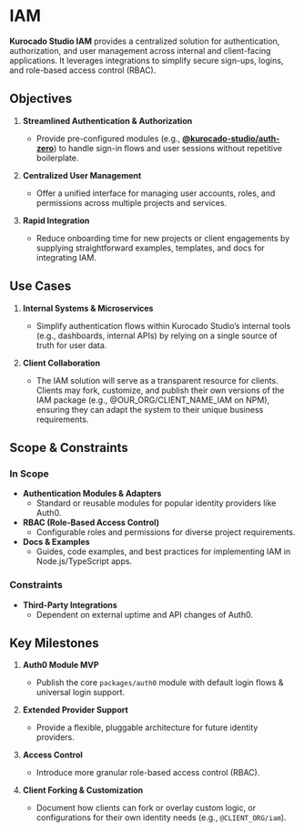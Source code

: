 # IAM

**Kurocado Studio IAM** provides a centralized solution for authentication, authorization, and user
management across internal and client-facing applications. It leverages integrations to simplify
secure sign-ups, logins, and role-based access control (RBAC).

## Objectives

1. **Streamlined Authentication & Authorization**

   - Provide pre-configured modules (e.g., **[@kurocado-studio/auth-zero](Auth0-by-Okta.md)**) to
     handle sign-in flows and user sessions without repetitive boilerplate.

2. **Centralized User Management**

   - Offer a unified interface for managing user accounts, roles, and permissions across multiple
     projects and services.

3. **Rapid Integration**
   - Reduce onboarding time for new projects or client engagements by supplying straightforward
     examples, templates, and docs for integrating IAM.

## Use Cases

1. **Internal Systems & Microservices**

   - Simplify authentication flows within Kurocado Studio’s internal tools (e.g., dashboards,
     internal APIs) by relying on a single source of truth for user data.

2. **Client Collaboration**
   - The IAM solution will serve as a transparent resource for clients. Clients may fork, customize,
     and publish their own versions of the IAM package (e.g., @OUR_ORG/CLIENT_NAME_IAM on NPM),
     ensuring they can adapt the system to their unique business requirements.

## Scope & Constraints

### In Scope

- **Authentication Modules & Adapters**
  - Standard or reusable modules for popular identity providers like Auth0.
- **RBAC (Role-Based Access Control)**
  - Configurable roles and permissions for diverse project requirements.
- **Docs & Examples**
  - Guides, code examples, and best practices for implementing IAM in Node.js/TypeScript apps.

### Constraints

- **Third-Party Integrations**
  - Dependent on external uptime and API changes of Auth0.

## Key Milestones

1. **Auth0 Module MVP**

   - Publish the core `packages/auth0` module with default login flows & universal login support.

2. **Extended Provider Support**

   - Provide a flexible, pluggable architecture for future identity providers.

3. **Access Control**

   - Introduce more granular role-based access control (RBAC).

4. **Client Forking & Customization**
   - Document how clients can fork or overlay custom logic, or configurations for their own identity
     needs (e.g., `@CLIENT_ORG/iam`).
